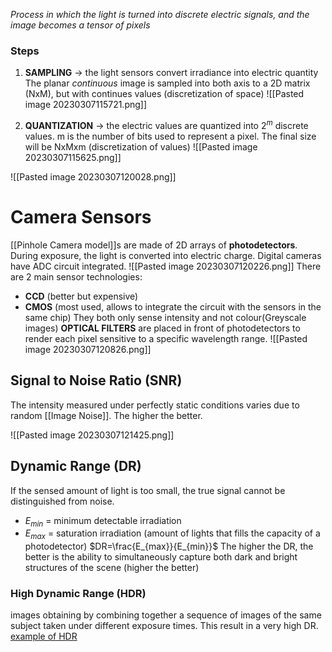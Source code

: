 _Process in which the light is turned into discrete electric signals, and the image becomes a tensor of pixels_

### Steps
1. **SAMPLING** -> the light sensors convert irradiance into electric quantity
	The planar _continuous_ image is sampled into both axis to a 2D matrix (NxM), but with continues values (discretization of space)
![[Pasted image 20230307115721.png]]

2. **QUANTIZATION** -> the electric values are quantized into $2^{m}$ discrete values. m is the number of bits used to represent a pixel. The final size will be NxMxm (discretization of values)
![[Pasted image 20230307115625.png]]

![[Pasted image 20230307120028.png]]
# Camera Sensors
[[Pinhole Camera model]]s are made of 2D arrays of **photodetectors**. During exposure, the light is converted into electric charge. Digital cameras have ADC circuit integrated.
![[Pasted image 20230307120226.png]]
There are 2 main sensor technologies:
- **CCD** (better but expensive)
- **CMOS** (most used, allows to integrate the circuit with the sensors in the same chip)
They both only sense intensity and not colour(Greyscale images)
**OPTICAL FILTERS** are placed in front of photodetectors to render each pixel sensitive to a specific wavelength range.
![[Pasted image 20230307120826.png]]
## Signal to Noise Ratio (SNR)
The intensity measured under perfectly static conditions varies due to random [[Image Noise]]. The higher the better.

![[Pasted image 20230307121425.png]]
## Dynamic Range (DR)
If the sensed amount of light is too small, the true signal cannot be distinguished from noise.
- $E_{min}$ = minimum detectable irradiation
- $E_{max}$ = saturation irradiation (amount of lights that fills the capacity of a photodetector)
$DR=\frac{E_{max}}{E_{min}}$
The higher the DR, the better is the ability to simultaneously capture both dark and bright structures of the scene (higher the better)

### High Dynamic Range (HDR)
images obtaining by combining together a sequence of images of the same subject taken under different exposure times. This result in a very high DR.
[example of HDR](https://www.hdrsoft.com/index.html)